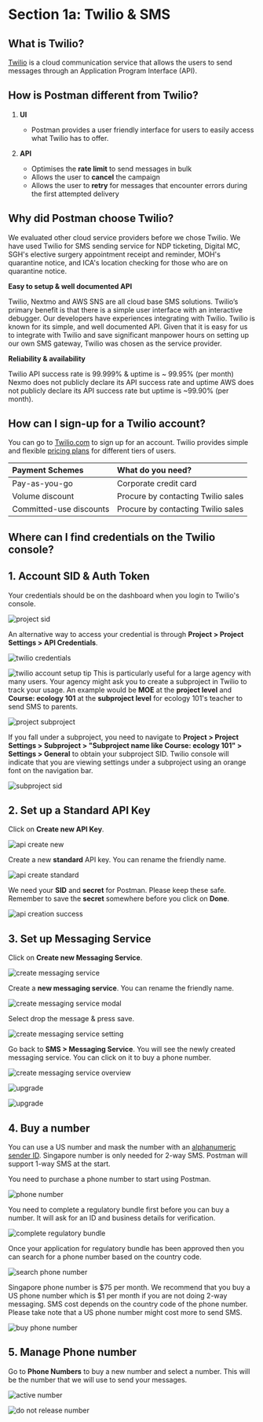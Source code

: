 # Section 1a: Twilio & SMS

## What is Twilio?
[Twilio](https://www.twilio.com/ "Twilio's Homepage") is a cloud communication service that allows the users to send messages through an Application Program Interface (API).

## How is Postman different from Twilio?
1. **UI** 
    * Postman provides a user friendly interface for users to easily access what Twilio has to offer. 

2. **API**
    * Optimises the **rate limit** to send messages in bulk
    * Allows the user to **cancel** the campaign 
    * Allows the user to **retry** for messages that encounter errors during the first attempted delivery

## Why did Postman choose Twilio?
We evaluated other cloud service providers before we chose Twilio. We have used Twilio for SMS sending service for NDP ticketing, Digital MC, SGH's elective surgery appointment receipt and reminder, MOH's quarantine notice, and ICA's location checking for those who are on quarantine notice. 

**Easy to setup & well documented API**

Twilio, Nextmo and AWS SNS are all cloud base SMS solutions. Twilio’s primary benefit is that there is a simple user interface with an interactive debugger. Our developers have experiences integrating with Twilio. Twilio is known for its simple, and well documented API. Given that it is easy for us to integrate with Twilio and save significant manpower hours on setting up our own SMS gateway, Twilio was chosen as the service provider. 

**Reliability & availability**

Twilio API success rate is 99.999% & uptime is ~ 99.95% (per month)
Nexmo does not publicly declare its API success rate and uptime
AWS does not publicly declare its API success rate but uptime is ~99.90% (per month).

## How can I sign-up for a Twilio account?
You can go to [Twilio.com](https://www.twilio.com/ "Twilio's Homepage") to sign up for an account. Twilio provides simple and flexible [pricing plans](https://www.twilio.com/pricing "Twilio's Pricing") for different tiers of users. 

| Payment Schemes          | What do you need?                  | 
| :-----------------------| :--------------------------------  | 
| Pay-as-you-go           | Corporate credit card              | 
| Volume discount         | Procure by contacting Twilio sales | 
| Committed-use discounts | Procure by contacting Twilio sales | 

## Where can I find credentials on the Twilio console?

## 1. Account SID & Auth Token
Your credentials should be on the dashboard when you login to Twilio's console.  

![project sid](./assets/projectlevel-sid.jpg)

An alternative way to access your credential is through **Project > Project Settings > API Credentials**.

![twilio credentials](./assets/twilio_cred.png)


![twilio account setup tip](./assets/tip-twilio-account.png)
This is particularly useful for a large agency with many users. Your agency might ask you to create a subproject in Twilio to track your usage. An example would be **MOE** at the **project level** and **Course: ecology 101** at the **subproject level** for ecology 101's teacher to send SMS to parents. 

![project subproject](./assets/project-subproject-ex.png)

If you fall under a subproject, you need to navigate to **Project > Project Settings > Subproject > "Subproject name like Course: ecology 101" > Settings > General** to obtain your subproject SID. Twilio console will indicate that you are viewing settings under a subproject using an orange font on the navigation bar. 

![subproject sid](./assets/subproj-sid.jpg)

## 2. Set up a Standard API Key

Click on **Create new API Key**.

![api create new](./assets/api-create-new.jpg)

Create a new **standard** API key. You can rename the friendly name. 

![api create standard](./assets/api-create-standard.jpg)

We need your **SID** and **secret** for Postman. Please keep these safe. Remember to save the **secret** somewhere before you click on **Done**. 

![api creation success](./assets/api-creation-success.jpg)


## 3. Set up Messaging Service

Click on **Create new Messaging Service**.

![create messaging service](./assets/subaccount-msg-serv-creation.jpg)

Create a **new messaging service**. You can rename the friendly name. 

![create messaging service modal](./assets/subaccount-msg-creation.jpg)

Select drop the message & press save. 

![create messaging service setting](./assets/subaccount-msg-serv-setup.jpg)

Go back to **SMS > Messaging Service**. You will see the newly created messaging service. You can click on it to buy a phone number. 

![create messaging service overview ](./assets/subaccount-messaging-serv.jpg)


![upgrade](./assets/tip-twilio-upgrade-acct.png)

![upgrade](./assets/subaccount-upgrade-proj.jpg)


## 4. Buy a number
You can use a US number and mask the number with an [alphanumeric sender ID](https://support.twilio.com/hc/en-us/articles/223181348-Getting-Started-with-Alphanumeric-Sender-ID-for-Twilio-Programmable-SMS/
 "Twilio alphanumeric sender ID"). Singapore number is only needed for 2-way SMS. Postman will support 1-way SMS at the start. 

You need to purchase a phone number to start using Postman. 

![phone number](./assets/phonenum.jpg)

You need to complete a regulatory bundle first before you can buy a number. It will ask for an ID and business details for verification. 

![complete regulatory bundle](./assets/reg-bundle.jpg)

Once your application for regulatory bundle has been approved then you can search for a phone number based on the country code. 

![search phone number](./assets/buy-num-1.jpg)

Singapore phone number is $75 per month. We recommend that you buy a US phone number which is $1 per month if you are not doing 2-way messaging. SMS cost depends on the country code of the phone number. Please take note that a US phone number might cost more to send SMS. 

![buy phone number](./assets/buy-num-2.jpg)

## 5. Manage Phone number
Go to **Phone Numbers** to buy a new number and select a number. This will be the number that we will use to send your messages. 

![active number](./assets/activenum.jpg)

![do not release number](./assets/alert-release-number.png)
